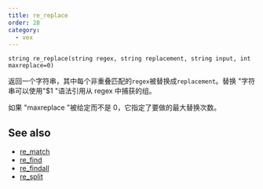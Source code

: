 ```yaml
---
title: re_replace
order: 28
category:
  - vex
---
```


`string re_replace(string regex, string replacement, string input, int maxreplace=0)`

返回一个字符串，其中每个非重叠匹配的`regex`被替换成`replacement`。替换 "字符串可以使用"$1 "语法引用从 regex 中捕获的组。

如果 "maxreplace "被给定而不是 0，它指定了要做的最大替换次数。

## See also

- [re_match](re_match.html)
- [re_find](re_find.html)
- [re_findall](re_findall.html)
- [re_split](re_split.html)
